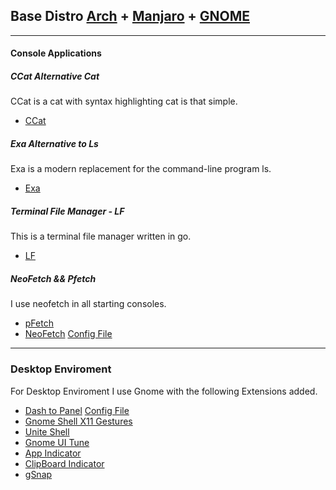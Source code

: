 
## Base Distro [Arch](https://wiki.archlinux.org/) + [Manjaro](https://manjaro.org/download/) + [GNOME](https://www.gnome.org/)

---
#### Console Applications

##### CCat Alternative Cat
CCat is a cat with syntax highlighting cat is that simple.
* [CCat](https://github.com/owenthereal/ccat)

##### Exa Alternative to Ls
Exa is a modern replacement for the command-line program ls.
* [Exa](https://the.exa.website/introduction)

##### Terminal File Manager - LF
This is a terminal file manager written in go.
 * [LF](https://github.com/gokcehan/lf)

##### NeoFetch && Pfetch
I use neofetch in all starting consoles.
* [pFetch](https://github.com/dylanaraps/pfetch)
* [NeoFetch](https://github.com/dylanaraps/neofetch) [Config File](neofetch/config.conf)

---
### Desktop Enviroment
For Desktop Enviroment I use Gnome with the following Extensions added.
* [Dash to Panel](https://github.com/home-sweet-gnome/dash-to-panel) [Config File](dashPanel.config)
* [Gnome Shell X11 Gestures](https://github.com/JoseExposito/gnome-shell-extension-x11gestures)
* [Unite Shell](https://github.com/hardpixel/unite-shell)
* [Gnome UI Tune](https://github.com/axxapy/gnome-ui-tune)
* [App Indicator](https://github.com/ubuntu/gnome-shell-extension-appindicator)
* [ClipBoard Indicator](https://github.com/Tudmotu/gnome-shell-extension-clipboard-indicator)
* [gSnap](https://github.com/GnomeSnapExtensions/gSnap)
